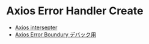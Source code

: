 # Axios Error Handler Create
- [Axios intersepter](https://zenn.dev/longbridge/articles/f933f0d6023c16)
- [Axios Error Boundury デバック用](https://zenn.dev/longbridge/articles/b7e76b31f993d9)
